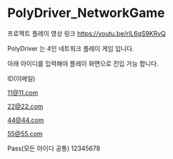 # PolyDriver_NetworkGame

프로젝트 플레이 영상 링크 https://youtu.be/rIL6qS9KRvQ

PolyDriver 는 4인 네트워크 플레이 게임 입니다.

아래 아이디를 입력해야 플레이 화면으로 진입 가능 합니다.

ID(이메일)

11@11.com

22@22.com

44@44.com

55@55.com

Pass(모든 아이디 공통) 12345678
